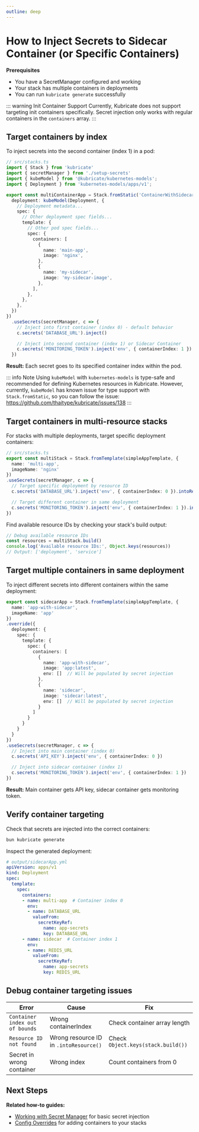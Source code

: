 ```yaml
---
outline: deep
---
```


# How to Inject Secrets to Sidecar Container (or Specific Containers)

**Prerequisites**
- You have a SecretManager configured and working
- Your stack has multiple containers in deployments
- You can run `kubricate generate` successfully

::: warning Init Container Support
Currently, Kubricate does not support targeting init containers specifically. Secret injection only works with regular containers in the `containers` array.
:::

## Target containers by index

To inject secrets into the second container (index 1) in a pod:

```ts
// src/stacks.ts
import { Stack } from 'kubricate'
import { secretManager } from './setup-secrets'
import { kubeModel } from '@kubricate/kubernetes-models';
import { Deployment } from 'kubernetes-models/apps/v1';

export const multiContainerApp = Stack.fromStatic('ContainerWithSidecar', {
  deployment: kubeModel(Deployment, {
    // Deployment metadata...
    spec: {
      // Other deployment spec fields...
      template: {
        // Other pod spec fields...
        spec: {
          containers: [
            {
              name: 'main-app',
              image: 'nginx',
            },
            {
              name: 'my-sidecar',
              image: 'my-sidecar-image',
            },
          ],
        },
      },
    },
  })
})
  .useSecrets(secretManager, c => {
    // Inject into first container (index 0) - default behavior
    c.secrets('DATABASE_URL').inject()

    // Inject into second container (index 1) or Sidecar Container
    c.secrets('MONITORING_TOKEN').inject('env', { containerIndex: 1 })
  })
```

**Result:** Each secret goes to its specified container index within the pod.

::: info Note
Using `kubeModel` with `kubernetes-models` is type-safe and recommended for defining Kubernetes resources in Kubricate. However, currently, `kubeModel` has known issue for type support with `Stack.fromStatic`, so you can follow the issue: https://github.com/thaitype/kubricate/issues/138
:::

## Target containers in multi-resource stacks

For stacks with multiple deployments, target specific deployment containers:

```ts
// src/stacks.ts
export const multiStack = Stack.fromTemplate(simpleAppTemplate, {
  name: 'multi-app',
  imageName: 'nginx'
})
.useSecrets(secretManager, c => {
  // Target specific deployment by resource ID
  c.secrets('DATABASE_URL').inject('env', { containerIndex: 0 }).intoResource('deployment')

  // Target different container in same deployment
  c.secrets('MONITORING_TOKEN').inject('env', { containerIndex: 1 }).intoResource('deployment')
})
```

Find available resource IDs by checking your stack's build output:

```ts
// Debug available resource IDs
const resources = multiStack.build()
console.log('Available resource IDs:', Object.keys(resources))
// Output: ['deployment', 'service']
```

## Target multiple containers in same deployment

To inject different secrets into different containers within the same deployment:

```ts
export const sidecarApp = Stack.fromTemplate(simpleAppTemplate, {
  name: 'app-with-sidecar',
  imageName: 'app'
})
.override({
  deployment: {
    spec: {
      template: {
        spec: {
          containers: [
            {
              name: 'app-with-sidecar',
              image: 'app:latest',
              env: []  // Will be populated by secret injection
            },
            {
              name: 'sidecar',
              image: 'sidecar:latest',
              env: []  // Will be populated by secret injection
            }
          ]
        }
      }
    }
  }
})
.useSecrets(secretManager, c => {
  // Inject into main container (index 0)
  c.secrets('API_KEY').inject('env', { containerIndex: 0 })

  // Inject into sidecar container (index 1)
  c.secrets('MONITORING_TOKEN').inject('env', { containerIndex: 1 })
})
```

**Result:** Main container gets API key, sidecar container gets monitoring token.

## Verify container targeting

Check that secrets are injected into the correct containers:

```bash
bun kubricate generate
```

Inspect the generated deployment:

```yaml
# output/sidecarApp.yml
apiVersion: apps/v1
kind: Deployment
spec:
  template:
    spec:
      containers:
      - name: multi-app  # Container index 0
        env:
        - name: DATABASE_URL
          valueFrom:
            secretKeyRef:
              name: app-secrets
              key: DATABASE_URL
      - name: sidecar  # Container index 1
        env:
        - name: REDIS_URL
          valueFrom:
            secretKeyRef:
              name: app-secrets
              key: REDIS_URL
```

## Debug container targeting issues

| Error | Cause | Fix |
|-------|-------|-----|
| `Container index out of bounds` | Wrong containerIndex | Check container array length |
| `Resource ID not found` | Wrong resource ID in `.intoResource()` | Check `Object.keys(stack.build())` |
| Secret in wrong container | Wrong index | Count containers from 0 |

## Next Steps

**Related how-to guides:**
- [Working with Secret Manager](./working-with-secret-manager) for basic secret injection
- [Config Overrides](./config-overrides) for adding containers to your stacks